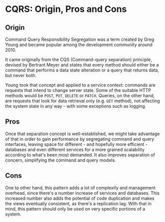 # CQRS: Origin, Pros and Cons

## Origin

Command Query Responsibility Segregation was a term created by Greg Young and became popular among the development community around 2010.

It came originally from the CQS (Command-query separation) principle, devised by Bertrant Meyer and states that every method should either be a command that performs a data state alteration or a query that returns data, but never both.

Young took that concept and applied to a service context: commands are requests that intend to change server state. Some of the suitable HTTP methods would be `POST`, `PUT`, `DELETE` or `PATCH`. Queries, on the other hand, are requests that look for data retrieval only (e.g. `GET` method), not affecting the system state in any way - with some exceptions such as logging.

## Pros
Once that separation concept is well-established, we might take advantage of that in order to gain performance by segregating command and query interfaces, leaving space for different - and hopefully more efficient - databases and even different services for a more grained scalability according to what's been most demanded. It also improves separation of concern, simplifying the command and query models.

## Cons
One to other hand, this pattern adds a lot of complexity and management overhead, since there's a number increase of services and databases. This increased number also adds the potential of code duplication and makes the views eventually consistent, as there's a replication lag. With that in mind, this pattern should only be used on very specific portions of a system.